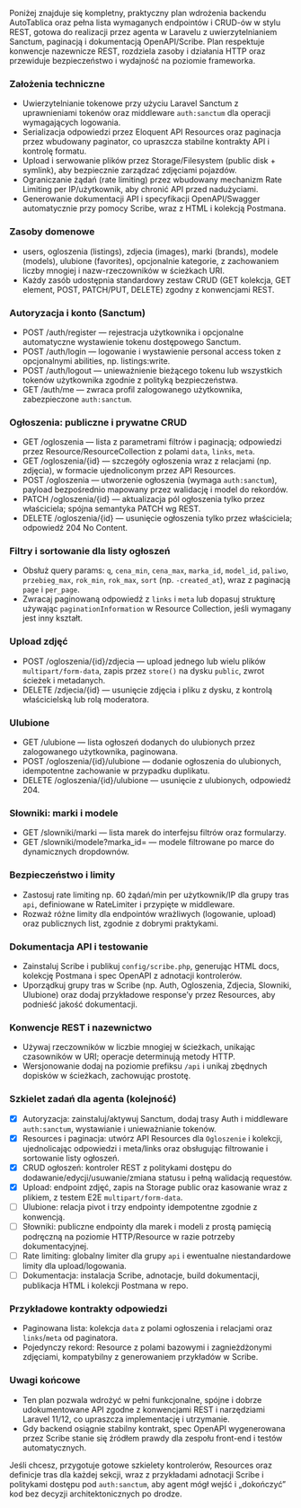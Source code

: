 Poniżej znajduje się kompletny, praktyczny plan wdrożenia backendu AutoTablica oraz pełna lista wymaganych endpointów i CRUD-ów w stylu REST, gotowa do realizacji przez agenta w Laravelu z uwierzytelnianiem Sanctum, paginacją i dokumentacją OpenAPI/Scribe. Plan respektuje konwencje nazewnicze REST, rozdziela zasoby i działania HTTP oraz przewiduje bezpieczeństwo i wydajność na poziomie frameworka.

### Założenia techniczne
- Uwierzytelnianie tokenowe przy użyciu Laravel Sanctum z uprawnieniami tokenów oraz middleware `auth:sanctum` dla operacji wymagających logowania.
- Serializacja odpowiedzi przez Eloquent API Resources oraz paginacja przez wbudowany paginator, co upraszcza stabilne kontrakty API i kontrolę formatu.
- Upload i serwowanie plików przez Storage/Filesystem (public disk + symlink), aby bezpiecznie zarządzać zdjęciami pojazdów.
- Ograniczanie żądań (rate limiting) przez wbudowany mechanizm Rate Limiting per IP/użytkownik, aby chronić API przed nadużyciami.
- Generowanie dokumentacji API i specyfikacji OpenAPI/Swagger automatycznie przy pomocy Scribe, wraz z HTML i kolekcją Postmana.

### Zasoby domenowe
- users, ogloszenia (listings), zdjecia (images), marki (brands), modele (models), ulubione (favorites), opcjonalnie kategorie, z zachowaniem liczby mnogiej i nazw-rzeczowników w ścieżkach URI.
- Każdy zasób udostępnia standardowy zestaw CRUD (GET kolekcja, GET element, POST, PATCH/PUT, DELETE) zgodny z konwencjami REST.

### Autoryzacja i konto (Sanctum)
- POST /auth/register — rejestracja użytkownika i opcjonalne automatyczne wystawienie tokenu dostępowego Sanctum.
- POST /auth/login — logowanie i wystawienie personal access token z opcjonalnymi abilities, np. listings:write.
- POST /auth/logout — unieważnienie bieżącego tokenu lub wszystkich tokenów użytkownika zgodnie z polityką bezpieczeństwa.
- GET /auth/me — zwraca profil zalogowanego użytkownika, zabezpieczone `auth:sanctum`.

### Ogłoszenia: publiczne i prywatne CRUD
- GET /ogloszenia — lista z parametrami filtrów i paginacją; odpowiedzi przez Resource/ResourceCollection z polami `data`, `links`, `meta`.
- GET /ogloszenia/{id} — szczegóły ogłoszenia wraz z relacjami (np. zdjęcia), w formacie ujednoliconym przez API Resources.
- POST /ogloszenia — utworzenie ogłoszenia (wymaga `auth:sanctum`), payload bezpośrednio mapowany przez walidację i model do rekordów.
- PATCH /ogloszenia/{id} — aktualizacja pól ogłoszenia tylko przez właściciela; spójna semantyka PATCH wg REST.
- DELETE /ogloszenia/{id} — usunięcie ogłoszenia tylko przez właściciela; odpowiedź 204 No Content.

### Filtry i sortowanie dla listy ogłoszeń
- Obsłuż query params: `q`, `cena_min`, `cena_max`, `marka_id`, `model_id`, `paliwo`, `przebieg_max`, `rok_min`, `rok_max`, `sort` (np. `-created_at`), wraz z paginacją `page` i `per_page`.
- Zwracaj paginowaną odpowiedź z `links` i `meta` lub dopasuj strukturę używając `paginationInformation` w Resource Collection, jeśli wymagany jest inny kształt.

### Upload zdjęć
- POST /ogloszenia/{id}/zdjecia — upload jednego lub wielu plików `multipart/form-data`, zapis przez `store()` na dysku `public`, zwrot ścieżek i metadanych.
- DELETE /zdjecia/{id} — usunięcie zdjęcia i pliku z dysku, z kontrolą właścicielską lub rolą moderatora.

### Ulubione
- GET /ulubione — lista ogłoszeń dodanych do ulubionych przez zalogowanego użytkownika, paginowana.
- POST /ogloszenia/{id}/ulubione — dodanie ogłoszenia do ulubionych, idempotentne zachowanie w przypadku duplikatu.
- DELETE /ogloszenia/{id}/ulubione — usunięcie z ulubionych, odpowiedź 204.

### Słowniki: marki i modele
- GET /slowniki/marki — lista marek do interfejsu filtrów oraz formularzy.
- GET /slowniki/modele?marka_id= — modele filtrowane po marce do dynamicznych dropdownów.

### Bezpieczeństwo i limity
- Zastosuj rate limiting np. 60 żądań/min per użytkownik/IP dla grupy tras `api`, definiowane w RateLimiter i przypięte w middleware.
- Rozważ różne limity dla endpointów wrażliwych (logowanie, upload) oraz publicznych list, zgodnie z dobrymi praktykami.

### Dokumentacja API i testowanie
- Zainstaluj Scribe i publikuj `config/scribe.php`, generując HTML docs, kolekcję Postmana i spec OpenAPI z adnotacji kontrolerów.
- Uporządkuj grupy tras w Scribe (np. Auth, Ogloszenia, Zdjecia, Slowniki, Ulubione) oraz dodaj przykładowe response’y przez Resources, aby podnieść jakość dokumentacji.

### Konwencje REST i nazewnictwo
- Używaj rzeczowników w liczbie mnogiej w ścieżkach, unikając czasowników w URI; operacje determinują metody HTTP.
- Wersjonowanie dodaj na poziomie prefiksu `/api` i unikaj zbędnych dopisków w ścieżkach, zachowując prostotę.

### Szkielet zadań dla agenta (kolejność)
- [x] Autoryzacja: zainstaluj/aktywuj Sanctum, dodaj trasy Auth i middleware `auth:sanctum`, wystawianie i unieważnianie tokenów.
- [x] Resources i paginacja: utwórz API Resources dla `Ogloszenie` i kolekcji, ujednolicając odpowiedzi i meta/links oraz obsługując filtrowanie i sortowanie listy ogłoszeń.
- [x] CRUD ogłoszeń: kontroler REST z politykami dostępu do dodawanie/edycji/usuwanie/zmiana statusu i pełną walidacją requestów.
- [x] Upload: endpoint zdjęć, zapis na Storage public oraz kasowanie wraz z plikiem, z testem E2E `multipart/form-data`.
- [ ] Ulubione: relacja pivot i trzy endpointy idempotentne zgodnie z konwencją.
- [ ] Słowniki: publiczne endpointy dla marek i modeli z prostą pamięcią podręczną na poziomie HTTP/Resource w razie potrzeby dokumentacyjnej.
- [ ] Rate limiting: globalny limiter dla grupy `api` i ewentualne niestandardowe limity dla upload/logowania.
- [ ] Dokumentacja: instalacja Scribe, adnotacje, build dokumentacji, publikacja HTML i kolekcji Postmana w repo.

### Przykładowe kontrakty odpowiedzi
- Paginowana lista: kolekcja `data` z polami ogłoszenia i relacjami oraz `links`/`meta` od paginatora.
- Pojedynczy rekord: Resource z polami bazowymi i zagnieżdżonymi zdjęciami, kompatybilny z generowaniem przykładów w Scribe.

### Uwagi końcowe
- Ten plan pozwala wdrożyć w pełni funkcjonalne, spójne i dobrze udokumentowane API zgodne z konwencjami REST i narzędziami Laravel 11/12, co upraszcza implementację i utrzymanie.
- Gdy backend osiągnie stabilny kontrakt, spec OpenAPI wygenerowana przez Scribe stanie się źródłem prawdy dla zespołu front-end i testów automatycznych.

Jeśli chcesz, przygotuje gotowe szkielety kontrolerów, Resources oraz definicje tras dla każdej sekcji, wraz z przykładami adnotacji Scribe i politykami dostępu pod `auth:sanctum`, aby agent mógł wejść i „dokończyć” kod bez decyzji architektonicznych po drodze.
